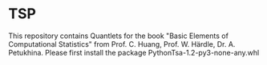 # TSP
This repository contains Quantlets for the book "Basic Elements of Computational Statistics" from Prof.  C. Huang, Prof. W. Härdle, Dr. A. Petukhina. Please first install the package PythonTsa-1.2-py3-none-any.whl
